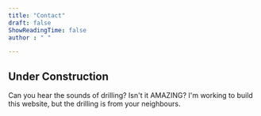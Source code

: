 ```yaml
---
title: "Contact"
draft: false
ShowReadingTime: false
author : " "

---
```


## Under Construction

Can you hear the sounds of drilling? Isn't it AMAZING? I'm working to build this website, but the drilling is from your neighbours.

